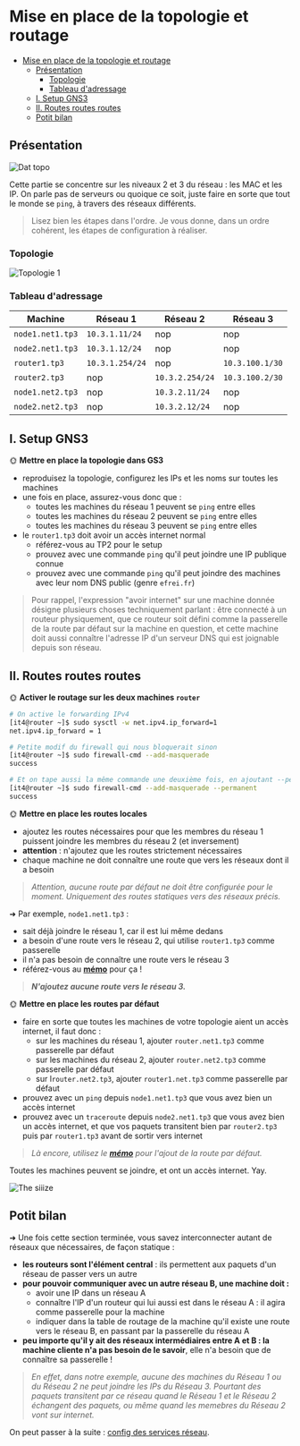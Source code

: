 # Mise en place de la topologie et routage

- [Mise en place de la topologie et routage](#mise-en-place-de-la-topologie-et-routage)
  - [Présentation](#présentation)
    - [Topologie](#topologie)
    - [Tableau d'adressage](#tableau-dadressage)
  - [I. Setup GNS3](#i-setup-gns3)
  - [II. Routes routes routes](#ii-routes-routes-routes)
  - [Potit bilan](#potit-bilan)

## Présentation

![Dat topo](../img/dat_topo.jpg)

Cette partie se concentre sur les niveaux 2 et 3 du réseau : les MAC et les IP. On parle pas de serveurs ou quoique ce soit, juste faire en sorte que tout le monde se `ping`, à travers des réseaux différents.

> Lisez bien les étapes dans l'ordre. Je vous donne, dans un ordre cohérent, les étapes de configuration à réaliser.

### Topologie

![Topologie 1](./../img/topo1.png)

### Tableau d'adressage

| Machine          | Réseau 1        | Réseau 2        | Réseau 3        |
| ---------------- | --------------- | --------------- | --------------- |
| `node1.net1.tp3` | `10.3.1.11/24`  | nop             | nop             |
| `node2.net1.tp3` | `10.3.1.12/24`  | nop             | nop             |
| `router1.tp3`    | `10.3.1.254/24` | nop             | `10.3.100.1/30` |
| `router2.tp3`    | nop             | `10.3.2.254/24` | `10.3.100.2/30` |
| `node1.net2.tp3` | nop             | `10.3.2.11/24`  | nop             |
| `node2.net2.tp3` | nop             | `10.3.2.12/24`  | nop             |

## I. Setup GNS3

🌞 **Mettre en place la topologie dans GS3**

- reproduisez la topologie, configurez les IPs et les noms sur toutes les machines
- une fois en place, assurez-vous donc que :
  - toutes les machines du réseau 1 peuvent se `ping` entre elles
  - toutes les machines du réseau 2 peuvent se `ping` entre elles
  - toutes les machines du réseau 3 peuvent se `ping` entre elles
- le `router1.tp3` doit avoir un accès internet normal
  - référez-vous au TP2 pour le setup
  - prouvez avec une commande `ping` qu'il peut joindre une IP publique connue
  - prouvez avec une commande `ping` qu'il peut joindre des machines avec leur nom DNS public (genre `efrei.fr`)

> Pour rappel, l'expression "avoir internet" sur une machine donnée désigne plusieurs choses techniquement parlant : être connecté à un routeur physiquement, que ce routeur soit défini comme la passerelle de la route par défaut sur la machine en question, et cette machine doit aussi connaître l'adresse IP d'un serveur DNS qui est joignable depuis son réseau.

## II. Routes routes routes

🌞 **Activer le routage sur les deux machines `router`**

```bash
# On active le forwarding IPv4
[it4@router ~]$ sudo sysctl -w net.ipv4.ip_forward=1 
net.ipv4.ip_forward = 1

# Petite modif du firewall qui nous bloquerait sinon
[it4@router ~]$ sudo firewall-cmd --add-masquerade
success

# Et on tape aussi la même commande une deuxième fois, en ajoutant --permanent pour que ce soit persistent après un éventuel reboot
[it4@router ~]$ sudo firewall-cmd --add-masquerade --permanent
success
```

🌞 **Mettre en place les routes locales**

- ajoutez les routes nécessaires pour que les membres du réseau 1 puissent joindre les membres du réseau 2 (et inversement)
- **attention** : n'ajoutez que les routes strictement nécessaires
- chaque machine ne doit connaître une route que vers les réseaux dont il a besoin

> *Attention, aucune route par défaut ne doit être configurée pour le moment. Uniquement des routes statiques vers des réseaux précis.*

➜ Par exemple, `node1.net1.tp3` :

- sait déjà joindre le réseau 1, car il est lui même dedans
- a besoin d'une route vers le réseau 2, qui utilise `router1.tp3` comme passerelle
- il n'a pas besoin de connaître une route vers le réseau 3
- référez-vous au [**mémo**](../../../memo/rocky_network.md) pour ça !

> ***N'ajoutez aucune route vers le réseau 3.***

🌞 **Mettre en place les routes par défaut**

- faire en sorte que toutes les machines de votre topologie aient un accès internet, il faut donc :
  - sur les machines du réseau 1, ajouter `router.net1.tp3` comme passerelle par défaut
  - sur les machines du réseau 2, ajouter `router.net2.tp3` comme passerelle par défaut
  - sur l`router.net2.tp3`, ajouter `router1.net.tp3` comme passerelle par défaut
- prouvez avec un `ping` depuis `node1.net1.tp3` que vous avez bien un accès internet
- prouvez avec un `traceroute` depuis `node2.net1.tp3` que vous avez bien un accès internet, et que vos paquets transitent bien par `router2.tp3` puis par `router1.tp3` avant de sortir vers internet

> *Là encore, utilisez le [**mémo**](../../../memo/rocky_network.md) pour l'ajout de la route par défaut.*

Toutes les machines peuvent se joindre, et ont un accès internet. Yay.

![The siiize](../img/routing_table.jpg)

## Potit bilan

➜ Une fois cette section terminée, vous savez interconnecter autant de réseaux que nécessaires, de façon statique :

- **les routeurs sont l'élément central** : ils permettent aux paquets d'un réseau de passer vers un autre
- **pour pouvoir communiquer avec un autre réseau B, une machine doit :**
  - avoir une IP dans un réseau A
  - connaître l'IP d'un routeur qui lui aussi est dans le réseau A : il agira comme passerelle pour la machine
  - indiquer dans la table de routage de la machine qu'il existe une route vers le réseau B, en passant par la passerelle du réseau A
- **peu importe qu'il y ait des réseaux intermédiaires entre A et B : la machine cliente n'a pas besoin de le savoir**, elle n'a besoin que de connaître sa passerelle !

> *En effet, dans notre exemple, aucune des machines du Réseau 1 ou du Réseau 2 ne peut joindre les IPs du Réseau 3. Pourtant des paquets transitent par ce réseau quand le Réseau 1 et le Réseau 2 échangent des paquets, ou même quand les memebres du Réseau 2 vont sur internet.*

On peut passer à la suite : [config des services réseau](../network_services/README.md).
